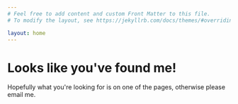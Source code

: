 ```yaml
---
# Feel free to add content and custom Front Matter to this file.
# To modify the layout, see https://jekyllrb.com/docs/themes/#overriding-theme-defaults

layout: home
---
```


# Looks like you've found me!

Hopefully what you're looking for is on one of the pages, otherwise please email me.
